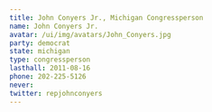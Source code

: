 ```yaml
---
title: John Conyers Jr., Michigan Congressperson
name: John Conyers Jr.
avatar: /ui/img/avatars/John_Conyers.jpg
party: democrat
state: michigan
type: congressperson
lasthall: 2011-08-16
phone: 202-225-5126
never: 
twitter: repjohnconyers
---
```

